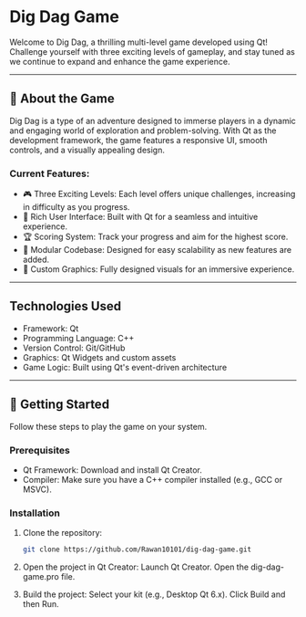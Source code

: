 # Dig Dag Game
Welcome to Dig Dag, a thrilling multi-level game developed using Qt! Challenge yourself with three exciting levels of gameplay, and stay tuned as we continue to expand and enhance the game experience.

-----------------------------------------------------------------------------------

## 📖 About the Game
Dig Dag is a type of an adventure designed to immerse players in a dynamic and engaging world of exploration and problem-solving. With Qt as the development framework, the game features a responsive UI, smooth controls, and a visually appealing design.

### Current Features:
- 🎮 Three Exciting Levels: Each level offers unique challenges, increasing in difficulty as you progress.
- 🌟 Rich User Interface: Built with Qt for a seamless and intuitive experience.
- 🏆 Scoring System: Track your progress and aim for the highest score.
- 🚧 Modular Codebase: Designed for easy scalability as new features are added.
- 🎨 Custom Graphics: Fully designed visuals for an immersive experience.

-----------------------------------------------------------------------------------

## Technologies Used
- Framework: Qt
- Programming Language: C++
- Version Control: Git/GitHub
- Graphics: Qt Widgets and custom assets
- Game Logic: Built using Qt's event-driven architecture

-----------------------------------------------------------------------------------

## 🚀 Getting Started
Follow these steps to play the game on your system.

### Prerequisites
- Qt Framework: Download and install Qt Creator.
- Compiler: Make sure you have a C++ compiler installed (e.g., GCC or MSVC).

### Installation
1. Clone the repository:
   ```bash
   git clone https://github.com/Rawan10101/dig-dag-game.git
   
2. Open the project in Qt Creator:
Launch Qt Creator.
Open the dig-dag-game.pro file.

3. Build the project:
Select your kit (e.g., Desktop Qt 6.x).
Click Build and then Run.




